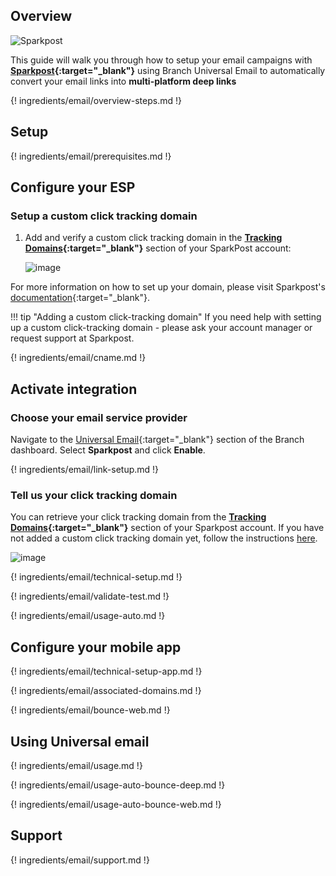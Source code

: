 ## Overview

![Sparkpost](/_assets/img/pages/email/sparkpost/sparkpost.png)

This guide will walk you through how to setup your email campaigns with **[Sparkpost](https://sparkpost.com){:target="\_blank"}** using Branch Universal Email to automatically convert your email links into **multi-platform deep links**

{! ingredients/email/overview-steps.md !}

## Setup

{! ingredients/email/prerequisites.md !}

## Configure your ESP

### Setup a custom click tracking domain

1. Add and verify a custom click tracking domain in the **[Tracking Domains](https://app.sparkpost.com/account/tracking-domains){:target="\_blank"}** section of your SparkPost account:

    ![image](/_assets/img/pages/email/sparkpost/create-domain.png)

For more information on how to set up your domain, please visit Sparkpost's [documentation](https://www.sparkpost.com/docs/tech-resources/enabling-multiple-custom-tracking-domains/){:target="\_blank"}.

!!! tip "Adding a custom click-tracking domain"
    If you need help with setting up a custom click-tracking domain - please ask your account manager or request support at Sparkpost.

{! ingredients/email/cname.md !}

## Activate integration

### Choose your email service provider

Navigate to the [Universal Email](https://dashboard.branch.io/email){:target="\_blank"} section of the Branch dashboard. Select **Sparkpost** and click **Enable**.

{! ingredients/email/link-setup.md !}

### Tell us your click tracking domain

You can retrieve your click tracking domain from the **[Tracking Domains](https://app.sparkpost.com/account/tracking-domains){:target="\_blank"}** section of your Sparkpost account. If you have not added a custom click tracking domain yet, follow the instructions [here](#setup-a-custom-click-tracking-domain).

![image](/_assets/img/pages/email/sparkpost/setup-config.png)

{! ingredients/email/technical-setup.md !}

{! ingredients/email/validate-test.md !}

{! ingredients/email/usage-auto.md !}

## Configure your mobile app

{! ingredients/email/technical-setup-app.md !}

{! ingredients/email/associated-domains.md !}

{! ingredients/email/bounce-web.md !}

## Using Universal email

{! ingredients/email/usage.md !}

{! ingredients/email/usage-auto-bounce-deep.md !}

{! ingredients/email/usage-auto-bounce-web.md !}

## Support

{! ingredients/email/support.md !}

